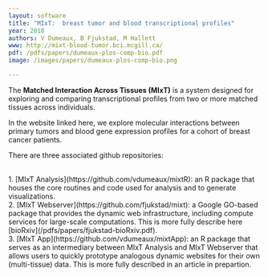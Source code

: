 ```yaml
---
layout: software
title: "MIxT:  breast tumor and blood transcriptional profiles"
year: 2018
authors: V Dumeaux, B Fjukstad, M Hallett
www: http://mixt-blood-tumor.bci.mcgill.ca/
pdf: /pdfs/papers/dumeaux-plos-comp-bio.pdf
image: /images/papers/dumeaux-plos-comp-bio.png

---
```


The <strong>Matched Interaction Across Tissues (MIxT)</strong> is a system designed for exploring and comparing transcriptional profiles from two or more matched tissues across individuals.

In the website linked here, we explore molecular interactions between primary tumors and blood gene expression profiles for a cohort of breast cancer patients.

There are three associated github repositories:

<br>
1. [MIxT Analysis](https://github.com/vdumeaux/mixtR): an   R package that houses the core  routines and code used for analysis and to generate visualizations.

<br>
2. [MIxT Webserver](https://github.com/fjukstad/mixt): a Google GO-based package that provides the dynamic web infrastructure, including compute services for large-scale computations. This is more fully describe here [bioRxiv](/pdfs/papers/fjukstad-bioRxiv.pdf).

<br>
3. [MIxT App](https://github.com/vdumeaux/mixtApp): an R package that serves as an intermediary between MIxT Analysis and MIxT Webserver that allows users to quickly prototype analogous dynamic websites for their own (multi-tissue) data. This is more fully described in an article in prepartion.
